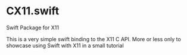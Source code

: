 # CX11.swift

Swift Package for X11

This is a very simple swift binding to the X11 C API. More or less only to showcase using Swift with X11 in a small tutorial
